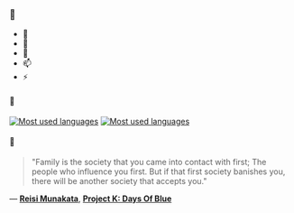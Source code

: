 ### 👋

- 🔭
- 🌱
- 💬
- 📫
- ⚡

#### 🧏

[![Most used languages](https://github-readme-stats-aynah.vercel.app/api/top-langs/?username=aynh&theme=solarized-dark&langs_count=6&layout=compact&hide_title=true)](https://github.com/anuraghazra/github-readme-stats#gh-dark-mode-only)
[![Most used languages](https://github-readme-stats-aynah.vercel.app/api/top-langs/?username=aynh&theme=solarized-light&langs_count=6&layout=compact&hide_title=true)](https://github.com/anuraghazra/github-readme-stats#gh-light-mode-only)

#### 💬

> "Family is the society that you came into contact with first; The people who influence you first. But if that first society banishes you, there will be another society that accepts you."

&mdash; [**Reisi Munakata**](https://myanimelist.net/character.php?q=Reisi%20Munakata&cat=character), [**Project K: Days Of Blue**](https://myanimelist.net/search/all?q=Project%20K%3A%20Days%20Of%20Blue&cat=all)
